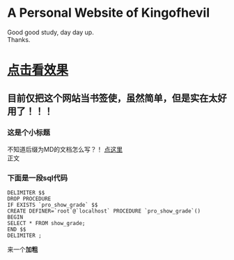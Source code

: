 A Personal Website of Kingofhevil
=================================

Good good study, day day up.<br/>
Thanks.<br />

[点击看效果](https://kingofhevil.github.io/)
==========================================================================

目前仅把这个网站当书签使，虽然简单，但是实在太好用了！！！
---------------------------------------------------------

### 这是个小标题
不知道后缀为MD的文档怎么写？！
[点这里](https://github.com/Kingofhevil/Markdown-Chinese-Demo/edit/master/README.md)<br />
正文
### 下面是一段sql代码
    DELIMITER $$
    DROP PROCEDURE 
    IF EXISTS `pro_show_grade` $$
    CREATE DEFINER=`root`@`localhost` PROCEDURE `pro_show_grade`()
    BEGIN
    SELECT * FROM show_grade;
    END $$
    DELIMITER ;

来一个**加粗**

